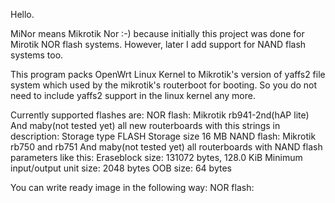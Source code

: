 Hello.

MiNor means Mikrotik Nor :-) because initially this project was done for Mirotik NOR flash systems.
However, later I add support for NAND flash systems too.

This program packs OpenWrt Linux Kernel to Mikrotik's version of yaffs2 file system which used by the mikrotik's routerboot for booting.
So you do not need to include yaffs2 support in the linux kernel any more.

Currently supported flashes are:
  NOR flash:
    Mikrotik rb941-2nd(hAP lite)
    And maby(not tested yet) all new routerboards with this strings in description:
      Storage type     FLASH
      Storage size     16 MB
  NAND flash:
    Mikrotik rb750 and rb751
    And maby(not tested yet) all routerboards with NAND flash parameters like this:
      Eraseblock size:                131072 bytes, 128.0 KiB
      Minimum input/output unit size: 2048 bytes
      OOB size:                       64 bytes

You can write ready image in the following way:
  NOR flash:
    